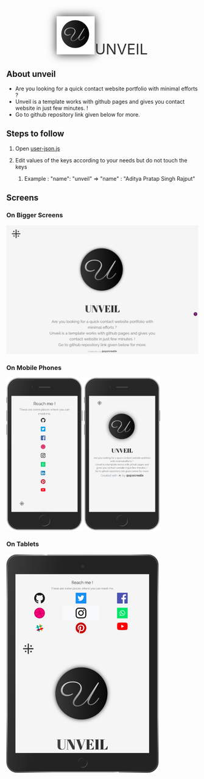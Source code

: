 # 
<div style = "text-align:center;font-size:4vw;background: #232526;background: -webkit-linear-gradient(to right, #414345,#232526);background: linear-gradient(to right, #414345, #232526);-webkit-background-clip:text;background-clip:text; -webkit-text-fill-color: transparent;"><img style = "-webkit-filter: drop-shadow(0 0 0.75rem #232526);filter:drop-shadow(0 0 0.75rem #232526);" src="https://github.com/apsrcreatix/unveil/blob/master/assets/icons/icon_640.png" data-canonical-src="https://github.com/apsrcreatix/unveil/blob/master/assets/icons/icon_640.png" width="100" height="100" />UNVEIL</div>

## About unveil

- Are you looking for a quick contact website portfolio with minimal efforts ? 
- Unveil is a template works with github pages and gives you contact website in just few minutes. ! 
- Go to github repository link given below for more.

## Steps to follow 

1. Open  [user-json.js](https://github.com/apsrcreatix/unveil/blob/master/userinfo/user-json.js)

2. Edit values of the keys according to your needs but do not touch the keys

   1. Example : "name": "unveil" => "name" : "Aditya Pratap Singh Rajput"



## Screens

### On Bigger Screens 

   <img src="https://github.com/apsrcreatix/unveil/blob/master/unveil-docs/bigger-screen.png" data-canonical-src="https://github.com/apsrcreatix/unveil/blob/master/unveil-docs/bigger-screen.png"/>

### On Mobile Phones

   <img src="https://github.com/apsrcreatix/unveil/blob/master/unveil-docs/iphone-1.png" data-canonical-src="https://github.com/apsrcreatix/unveil/blob/master/unveil-docs/iphone-1.png" width="200" height="400" />

   <img src="https://github.com/apsrcreatix/unveil/blob/master/unveil-docs/iphone.png" data-canonical-src="https://github.com/apsrcreatix/unveil/blob/master/unveil-docs/iphone.png" width="200" height="400" />

### On Tablets

   <img src="https://github.com/apsrcreatix/unveil/blob/master/unveil-docs/ipad.png" data-canonical-src="https://github.com/apsrcreatix/unveil/blob/master/unveil-docs/ipad.png" width="400"/>

 